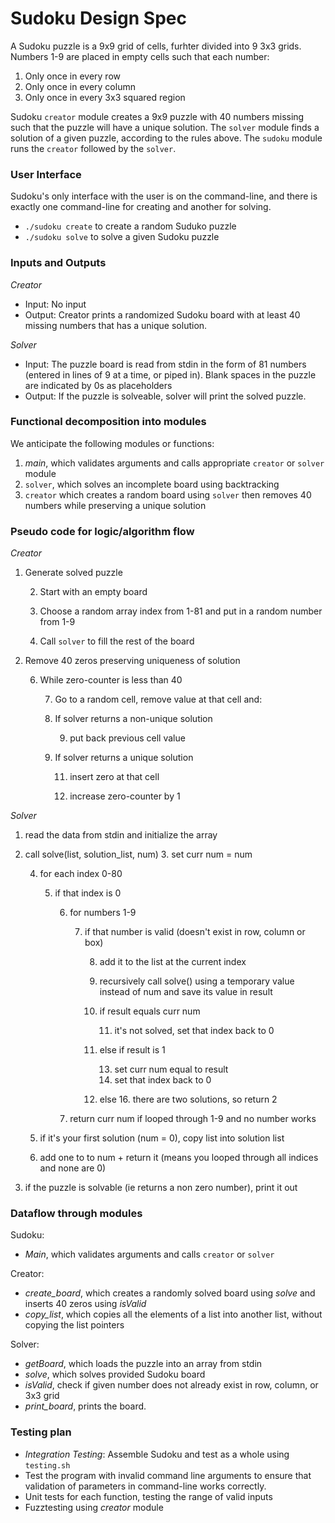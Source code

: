 # Sudoku Design Spec
A Sudoku puzzle is a 9x9 grid of cells, furhter divided into 9 3x3 grids.  Numbers 1-9 are placed in empty cells such that each number:

1. Only once in every row
2. Only once in every column
3. Only once in every 3x3 squared region

Sudoku `creator` module creates a 9x9 puzzle with 40 numbers missing such that the puzzle will have a unique solution.  The `solver` module finds a solution of a given puzzle, according to the rules above. The `sudoku` module runs the `creator` followed by the `solver`.


### User Interface
Sudoku's only interface with the user is on the command-line, and there is exactly one command-line for creating and another for solving.

* `./sudoku create` to create a random Suduko puzzle
* `./sudoku solve` to solve a given Sudoku puzzle


### Inputs and Outputs
*Creator*

* Input: No input
* Output: Creator prints a randomized Sudoku board with at least 40 missing numbers that has a unique solution.

*Solver*

* Input: The puzzle board is read from stdin in the form of 81 numbers (entered in lines of 9 at a time, or piped in). Blank spaces in the puzzle are indicated by 0s as placeholders
* Output: If the puzzle is solveable, solver will print the solved puzzle.


### Functional decomposition into modules
We anticipate the following modules or functions:

1. *main*, which validates arguments and calls appropriate `creator` or `solver` module
2. `solver`, which solves an incomplete board using backtracking
3. `creator` which creates a random board using `solver` then removes 40 numbers while preserving a unique solution


### Pseudo code for logic/algorithm flow
*Creator*

1. Generate solved puzzle

    2. Start with an empty board
    
    3. Choose a random array index from 1-81 and put in a random number from 1-9
    
    4. Call `solver` to fill the rest of the board
    
5. Remove 40 zeros preserving uniqueness of solution

    6. While zero-counter is less than 40
    
    	7. Go to a random cell, remove value at that cell and:
		
		8. If solver returns a non-unique solution
		
			9. put back previous cell value
		
		10. If solver returns a unique solution
	    	
			11. insert zero at that cell
		
			12. increase zero-counter by 1

*Solver*

1. read the data from stdin and initialize the array

2. call solve(list, solution_list, num)
	3. set curr num = num

	4. for each index 0-80
	
		5. if that index is 0
		
			6. for numbers 1-9
			
				7. if that number is valid (doesn't exist in row, column or box)
				
					8. add it to the list at the current index

					9. recursively call solve() using a temporary value instead of num and save its value in result
					
					10. if result equals curr num
					
						11. it's not solved, set that index back to 0 
						
					12. else if result is 1
					
						13. set curr num equal to result
						14. set that index back to 0
					15. else
						16. there are two solutions, so return 2
						
			17. return curr num if looped through 1-9 and no number works
			
	18. if it's your first solution (num = 0), copy list into solution list 
	19. add one to to num  + return it (means you looped through all indices and none are 0)
	
20. if the puzzle is solvable (ie returns a non zero number), print it out




### Dataflow through modules
Sudoku: 

*  *Main*, which validates arguments and calls `creator` or `solver`

Creator:

* *create_board*, which creates a randomly solved board using *solve* and inserts 40 zeros using *isValid*
* *copy_list*, which copies all the elements of a list into another list, without copying the list pointers

Solver:

* *getBoard*, which loads the puzzle into an array from stdin
* *solve*, which solves provided Sudoku board
* *isValid*, check if given number does not already exist in row, column, or 3x3 grid
* *print_board*, prints the board.


### Testing plan

* *Integration Testing*: Assemble Sudoku and test as a whole using `testing.sh`
* Test the program with invalid command line arguments to ensure that validation of parameters in command-line works correctly.
* Unit tests for each function, testing the range of valid inputs
* Fuzztesting using *creator* module 
